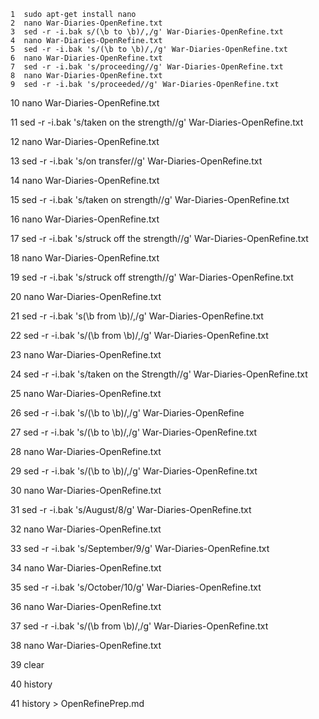     1  sudo apt-get install nano
    2  nano War-Diaries-OpenRefine.txt
    3  sed -r -i.bak s/(\b to \b)/,/g' War-Diaries-OpenRefine.txt
    4  nano War-Diaries-OpenRefine.txt
    5  sed -r -i.bak 's/(\b to \b)/,/g' War-Diaries-OpenRefine.txt
    6  nano War-Diaries-OpenRefine.txt
    7  sed -r -i.bak 's/proceeding//g' War-Diaries-OpenRefine.txt
    8  nano War-Diaries-OpenRefine.txt
    9  sed -r -i.bak 's/proceeded//g' War-Diaries-OpenRefine.txt
   10  nano War-Diaries-OpenRefine.txt
   
   11  sed -r -i.bak 's/taken on the strength//g' War-Diaries-OpenRefine.txt
   
   12  nano War-Diaries-OpenRefine.txt
   
   13  sed -r -i.bak 's/on transfer//g' War-Diaries-OpenRefine.txt
   
   14  nano War-Diaries-OpenRefine.txt
   
   15  sed -r -i.bak 's/taken on strength//g' War-Diaries-OpenRefine.txt
   
   16  nano War-Diaries-OpenRefine.txt
   
   17  sed -r -i.bak 's/struck off the strength//g' War-Diaries-OpenRefine.txt
   
   18  nano War-Diaries-OpenRefine.txt
   
   19  sed -r -i.bak 's/struck off strength//g' War-Diaries-OpenRefine.txt
   
   20  nano War-Diaries-OpenRefine.txt
   
   21  sed -r -i.bak 's(\b from \b)/,/g' War-Diaries-OpenRefine.txt
   
   22  sed -r -i.bak 's/(\b from \b)/,/g' War-Diaries-OpenRefine.txt
   
   23  nano War-Diaries-OpenRefine.txt
   
   24  sed -r -i.bak 's/taken on the Strength//g' War-Diaries-OpenRefine.txt
   
   25  nano War-Diaries-OpenRefine.txt
   
   26  sed -r -i.bak 's/(\b to \b)/,/g' War-Diaries-OpenRefine
   
   27  sed -r -i.bak 's/(\b to \b)/,/g' War-Diaries-OpenRefine.txt
   
   28  nano War-Diaries-OpenRefine.txt
   
   29  sed -r -i.bak 's/(\b  to \b)/,/g' War-Diaries-OpenRefine.txt
   
   30  nano War-Diaries-OpenRefine.txt
   
   31  sed -r -i.bak 's/August/8/g' War-Diaries-OpenRefine.txt
   
   32  nano War-Diaries-OpenRefine.txt
   
   33  sed -r -i.bak 's/September/9/g' War-Diaries-OpenRefine.txt
   
   34  nano War-Diaries-OpenRefine.txt
   
   35  sed -r -i.bak 's/October/10/g' War-Diaries-OpenRefine.txt
   
   36  nano War-Diaries-OpenRefine.txt
   
   37  sed -r -i.bak 's/(\b  from \b)/,/g' War-Diaries-OpenRefine.txt
   
   38  nano War-Diaries-OpenRefine.txt
   
   39  clear
   
   40  history
   
   41  history > OpenRefinePrep.md
